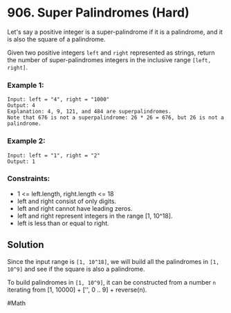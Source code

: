 # 906. Super Palindromes (Hard)

Let's say a positive integer is a super-palindrome if it is a palindrome, and it is also the square of a palindrome.

Given two positive integers `left` and `right` represented as strings, return the number of super-palindromes integers in the inclusive range `[left, right]`.

### Example 1:

```
Input: left = "4", right = "1000"
Output: 4
Explanation: 4, 9, 121, and 484 are superpalindromes.
Note that 676 is not a superpalindrome: 26 * 26 = 676, but 26 is not a palindrome.
```

### Example 2:

```
Input: left = "1", right = "2"
Output: 1
```

### Constraints:

- 1 <= left.length, right.length <= 18
- left and right consist of only digits.
- left and right cannot have leading zeros.
- left and right represent integers in the range [1, 10^18].
- left is less than or equal to right.

## Solution

Since the input range is `[1, 10^18]`, we will build all the palindromes in `[1, 10^9]` and see if the square is also a palindrome.

To build palindromes in `[1, 10^9]`, it can be constructed from a number `n` iterating from [1, 10000] + ['', 0 .. 9] + reverse(n).

#Math
